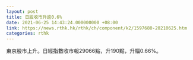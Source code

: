 ```yaml
---
layout: post
title: 日股收市升逾0.6%
date: 2021-06-25 14:43:24.000000000 +08:00
link: https://news.rthk.hk/rthk/ch/component/k2/1597680-20210625.htm
categories: rthk
---
```


東京股市上升。日經指數收市報29066點，升190點，升幅0.66%。
